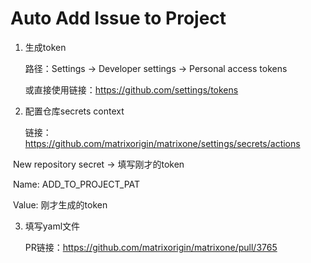 # Auto Add Issue to Project

1. 生成token

   路径：Settings $\rightarrow$ Developer settings $\rightarrow$ Personal access tokens

   或直接使用链接：https://github.com/settings/tokens

2. 配置仓库secrets context

   链接：https://github.com/matrixorigin/matrixone/settings/secrets/actions

​					New repository secret  $\rightarrow$ 填写刚才的token

​								Name: ADD_TO_PROJECT_PAT

​								Value: 刚才生成的token

3. 填写yaml文件

   PR链接：https://github.com/matrixorigin/matrixone/pull/3765